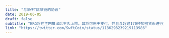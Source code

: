 ```yaml
---
title: "与SWFT区块链的协议"
date: 2019-06-05
draft: false
subtitle: "ERG将在主网推出后不久上市，其将可用于支付，并且与超过170种加密货币进行互换!"
link: "https://twitter.com/SwftCoin/status/1136293239219113986"
---
```

